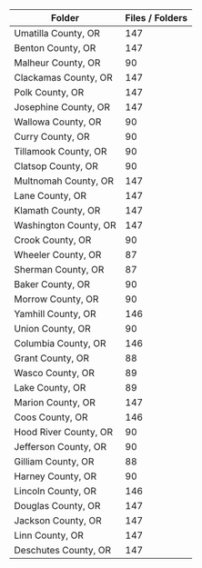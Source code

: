 | Folder                |   Files / Folders |
|-----------------------|-------------------|
| Umatilla County, OR   |               147 |
| Benton County, OR     |               147 |
| Malheur County, OR    |                90 |
| Clackamas County, OR  |               147 |
| Polk County, OR       |               147 |
| Josephine County, OR  |               147 |
| Wallowa County, OR    |                90 |
| Curry County, OR      |                90 |
| Tillamook County, OR  |                90 |
| Clatsop County, OR    |                90 |
| Multnomah County, OR  |               147 |
| Lane County, OR       |               147 |
| Klamath County, OR    |               147 |
| Washington County, OR |               147 |
| Crook County, OR      |                90 |
| Wheeler County, OR    |                87 |
| Sherman County, OR    |                87 |
| Baker County, OR      |                90 |
| Morrow County, OR     |                90 |
| Yamhill County, OR    |               146 |
| Union County, OR      |                90 |
| Columbia County, OR   |               146 |
| Grant County, OR      |                88 |
| Wasco County, OR      |                89 |
| Lake County, OR       |                89 |
| Marion County, OR     |               147 |
| Coos County, OR       |               146 |
| Hood River County, OR |                90 |
| Jefferson County, OR  |                90 |
| Gilliam County, OR    |                88 |
| Harney County, OR     |                90 |
| Lincoln County, OR    |               146 |
| Douglas County, OR    |               147 |
| Jackson County, OR    |               147 |
| Linn County, OR       |               147 |
| Deschutes County, OR  |               147 |